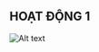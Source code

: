 ## HOẠT ĐỘNG 1

![Alt text](https://github.com/XuanBach123/blog-test/blob/main/picture/app.24.2.1.png)

